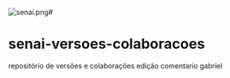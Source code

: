 ![senai.png](https://www.dropbox.com/s/jb2ckscjdgfa4d1/senai.png?dl=0&raw=1)# 
# senai-versoes-colaboracoes
repositório de versões e colaborações
edição comentario gabriel
